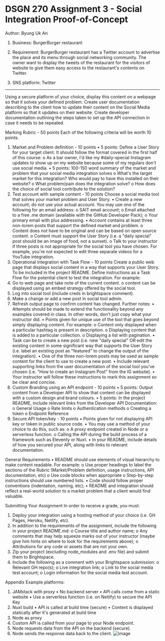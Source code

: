 # DSGN 270 Assignment 3 - Social Integration Proof-of-Concept

Author: Byung Uk An

1. Business: BurgerBurger restaurant
2. Requirement: BurgerBurger restaurant has a Twitter account to advertise the place and its menu through social networking community. The owner want to display the tweets of the restaurant for the visitors of website to give them easy access to the restaurant's contents on Twitter.

3. SNS platform: Twitter



--------------------------
Using a secure platform of your choice, display this content on a webpage so that it solves your defined problem.
Create user documentation describing to the client how to update their content on the Social Media platform so that it updates on their website.
Create developer documentation outlining the steps taken to set up the API connection in case it needs to be repeated.


Marking Rubric - 50 points
Each of the following criteria will be worth 10 points.
1. Market and Problem definition - 10 points
•	5 points: Define a User Story for your target client. It should follow the format covered in the first half of this course:
o	As a bar owner, I'd like my #daily-special Instagram updates to show up on my website because some of my regulars don't use social media.
•	5 points: 100-150 word summary of the market and problem that your social media integration solves
o	What's the target market for this integration? Who would pay to have this installed on their website?
o	What problem/pain does the integration solve?
o	How does the choice of social tool contribute to the solution?
2. Test account with sample content - 10 points
Choose a social media tool that solves your market problem and User Story.
•	Create a new account; do not use your actual account. You may use one of the following for an email address:
o	SAIT email account;
o	Email attached to a free .me domain (available with the GitHub Developer Pack);
o	Your primary email with plus addressing.
•	Account contains at least three non-lorem posts that support the defined market and problem.
o	Content does not have to be original and can be based on open source content.
o	Content must support the User Story (i.e. a "daily special" post should be an image of food, not a sunset).
o	Talk to your instructor if three posts is not appropriate for the social tool you have chosen. For example, you're not expected to edit three separate videos for a YouTube integration.
3. Operational integration with Task Flow - 10 points
Create a public web page that displays social content in a way that supports your User Story.
To be included in the project README. Define instructions as a Task Flow for the potential client to test the integration. For example:
1.	Go to web page and take note of the current content.
o	content can be displayed using an embed strategy offered by the social tool.
2.	Log into social tool (include creds in brightspace comment).
3.	Make a change or add a new post in social tool admin.
4.	Refresh output page to confirm content has changed.
Further notes:
•	Attempts should be made to extend the functionality beyond any examples covered in class. In other words, don't just copy what your instructor did.
•	Points given for unique use of the tool that goes beyond simply displaying content. For example:
o	Content only displayed when a particular hashtag is present in description.
o	Displaying content that is added to a particular collection.
o	Displaying a list with pagination.
•	Task can be to create a new post (i.e. new "daily special" OR edit the existing content in some significant way that supports the User Story (i.e. label an existing post as "featured" to change the output of the integration).
•	One of the three non-lorem posts may be used as sample content for the client to use to create a new post.
•	Include relevant supporting links from the user documentation of the social tool you've chosen (i.e. "How to create an Instagram Post" from the IG website).
•	Your instructor will follow these instructions to mark this assignment so be clear and concise.
4. Custom Branding using an API endpoint - 10 points
•	5 points: Output content from a Developer API to show that content can be displayed with a custom design and brand colours.
•	5 points: In the project README, include relevant links from the Developer API Documentation:
o	General Usage
o	Rate limits
o	Authentication methods
o	Creating a token
o	Endpoint Reference
5. Secure API token/key - 10 points
•	Points given for not displaying API key or token in public source code.
•	You may use a method of your choice to do this, such as:
o	A proxy endpoint created in Node or a serverless function.
o	Calling the API during the build process of a framework such as Eleventy or Nuxt.
•	In your README, include details of how you secured your API, along with links to relevant documentation.
 
General Requirements
•	README should use elements of visual hierarchy to make content readable. For example:
o	Use proper headings to label the sections of the Rubric (Market/Problem definition, usage instructions, API documentation, etc)
o	Use code blocks when appropriate
o	Step-by-step instructions should use numbered lists.
•	Code should follow proper conventions (indentation, naming, etc);
•	README and integration should reflect a real-world solution to a market problem that a client would find valuable.
 
Submitting Your Assignment
In order to receive a grade, you must:
1.	Deploy your integration using a hosting method of your choice (i.e. GH Pages, Heroku, Netlify, etc).
2.	In addition to the requirements of the assignment, include the following in your project README.md:
o	Course title and author name;
o	Any comments that may help squeeze marks out of your instructor (maybe give him hints on where to look for the requirements above);
o	Attributions for any code or assets that are not your own.
3.	Zip your project (excluding node_modules and .env file) and submit them to Brightspace.
4.	Include the following as a comment with your Brightspace submission:
o	Relevant GH repo(s);
o	Live integration link;
o	Link to the social media test account;
o	Login information for the social media test account.
 
Appendix Example platforms:
1. JAMstack with proxy
•	No backend server
•	API calls come from a static website
•	Use a serverless function (i.e. on Netlify) to secure the API Key
2. Nuxt build
•	API is called at build time (secure)
•	Content is displayed statically after it's generated at build time
3. Node as proxy
1.	Custom API is called from your page to your Node endpoint.
2.	Node requests data from the API on the backend (secure).
3.	Node sends the response data back to the client.
![image](https://user-images.githubusercontent.com/90792644/144727533-1be949c3-1720-43ae-8033-198575509b44.png)
